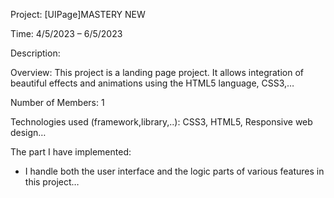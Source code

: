 Project: [UIPage]MASTERY NEW

Time: 4/5/2023 – 6/5/2023

Description:

Overview: This project is a landing page project. It allows integration of beautiful effects and animations using the HTML5 language, CSS3,…

Number of Members: 1

Technologies used (framework,library,..): CSS3, HTML5, Responsive web design…

The part I have implemented: 
+ I handle both the user interface and the logic parts of various features in this project…
